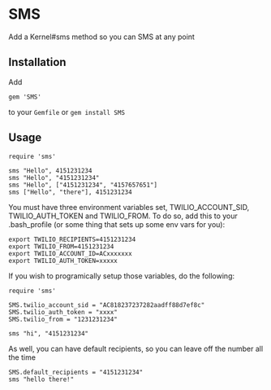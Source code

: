 # SMS

Add a Kernel#sms method so you can SMS at any point

## Installation

Add

    gem 'SMS'

to your `Gemfile` or `gem install SMS`

## Usage

    require 'sms'

    sms "Hello", 4151231234
    sms "Hello", "4151231234"
    sms "Hello", ["4151231234", "4157657651"]
    sms ["Hello", "there"], 4151231234

You must have three environment variables set, TWILIO_ACCOUNT_SID, TWILIO_AUTH_TOKEN and TWILIO_FROM. To do so, add this to your .bash_profile (or some thing that sets up some env vars for you):

    export TWILIO_RECIPIENTS=4151231234
    export TWILIO_FROM=4151231234
    export TWILIO_ACCOUNT_ID=ACxxxxxxx
    export TWILIO_AUTH_TOKEN=xxxxx

If you wish to programically setup those variables, do the following:

    require 'sms'

    SMS.twilio_account_sid = "AC818237237282aadff88d7ef8c"
    SMS.twilio_auth_token = "xxxx"
    SMS.twilio_from = "1231231234"

    sms "hi", "4151231234"

As well, you can have default recipients, so you can leave off the number all the time

    SMS.default_recipients = "4151231234"
    sms "hello there!"
